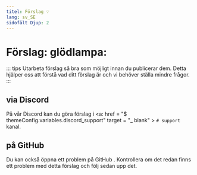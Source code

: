 ```yaml
---
titel: Förslag 💡
lang: sv_SE
sidofält Djup: 2
---
```


# Förslag: glödlampa:
::: tips
Utarbeta förslag så bra som möjligt innan du publicerar dem. Detta hjälper oss att förstå vad ditt förslag är och vi behöver ställa mindre frågor.
:::

## via Discord
På vår <a :href="$themeConfig.variables.discord" target="_blank"> Discord </a> kan du göra förslag i <a: href = "$ themeConfig.variables.discord_support" target = "_ blank" > `# support` </a> kanal.

## på GitHub
Du kan också öppna ett problem på <a :href="$themeConfig.variables.github +'/issues'" target="_blank"> GitHub </a>. Kontrollera om det redan finns ett problem med detta förslag och följ sedan upp det.
